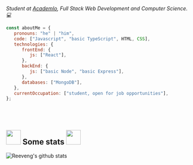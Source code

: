 <p><em>Student at <a href="https://www.academlo.com">Academlo</a>, Full Stack Web Development and Computer Science. 💻</br>
</em></p>


```javascript
const aboutMe = {
   pronouns: "he" | "him",
   code: ["Javascript", "basic TypeScript", HTML, CSS],
   technologies: {
      frontEnd: {
         js: ["React"],
      },
      backEnd: {
         js: ["basic Node", "basic Express"],
      },
      databases: ["MongoDB"],
   },
   currentOccupation: ["student, open for job opportunities"],
};
```
</br></br>
<h2><img src="https://media.giphy.com/media/WUlplcMpOCEmTGBtBW/giphy.gif" width="40"> Some stats <img src="https://media.giphy.com/media/WUlplcMpOCEmTGBtBW/giphy.gif" width="40"></h2>

![Reeveng's github stats](https://github-readme-stats.vercel.app/api?username=reeveng&show_icons=true&title_color=fff&icon_color=79ff97&text_color=9f9f9f&bg_color=151515)
